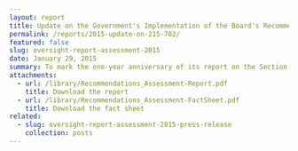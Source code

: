 ```yaml
---
layout: report
title: Update on the Government's Implementation of the Board's Recommendations on Section 215 and Section 702
permalink: /reports/2015-update-on-215-702/
featured: false
slug: oversight-report-assessment-2015
date: January 29, 2015
summary: To mark the one-year anniversary of its report on the Section 215 telephone records program and the six-month anniversary of its report on the Section 702 surveillance program, the Privacy and Civil Liberties Oversight Board released an assessment of the implementation of its recommendations. In its two reports, the Board made a total of 22 recommendations directed at the Executive Branch, Congress, and the Foreign Intelligence Surveillance Court. In its assessment, the Board discusses the status of each recommendation’s implementation.
attachments:
  - url: /library/Recommendations_Assessment-Report.pdf
    title: Download the report
  - url: /library/Recommendations_Assessment-FactSheet.pdf
    title: Download the fact sheet
related:
  - slug: oversight-report-assessment-2015-press-release
    collection: posts
---
```


